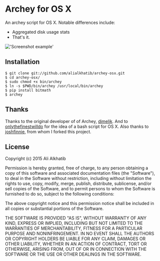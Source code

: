 Archey for OS X
===============

An archey script for OS X. Notable differences include:

- Aggregated disk usage stats
- That's it.

!['Screenshot example'](https://raw.github.com/alialkhatib/archey-osx/master/screenshot.png)

Installation
------------
    $ git clone git://github.com/alialkhatib/archey-osx.git
    $ cd archey-osx/
    $ sudo chmod +x bin/archey
    $ ln -s $PWD/bin/archey /usr/local/bin/archey
    $ pip install bitmath
    $ archey
 
Thanks
------
Thanks to the original developer of of Archey, [djmelik](https://github.com/djmelik/archey).
And to [onlythefinestwilldo](https://github.com/onlythefinestwilldo/Quality.Junk) for the idea of a bash script for OS X.
Also thanks to [joshfinnie](https://github.com/joshfinnie), from whom I forked this project.

License
-------
Copyright (c) 2015 Ali Alkhatib

Permission is hereby granted, free of charge, to any person obtaining a copy of
this software and associated documentation files (the "Software"), to deal in
the Software without restriction, including without limitation the rights to
use, copy, modify, merge, publish, distribute, sublicense, and/or sell copies of
the Software, and to permit persons to whom the Software is furnished to do so,
subject to the following conditions:

The above copyright notice and this permission notice shall be included in all
copies or substantial portions of the Software.

THE SOFTWARE IS PROVIDED "AS IS", WITHOUT WARRANTY OF ANY KIND, EXPRESS OR
IMPLIED, INCLUDING BUT NOT LIMITED TO THE WARRANTIES OF MERCHANTABILITY, FITNESS
FOR A PARTICULAR PURPOSE AND NONINFRINGEMENT. IN NO EVENT SHALL THE AUTHORS OR
COPYRIGHT HOLDERS BE LIABLE FOR ANY CLAIM, DAMAGES OR OTHER LIABILITY, WHETHER
IN AN ACTION OF CONTRACT, TORT OR OTHERWISE, ARISING FROM, OUT OF OR IN
CONNECTION WITH THE SOFTWARE OR THE USE OR OTHER DEALINGS IN THE SOFTWARE.
